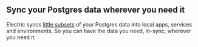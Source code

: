 ## Sync your Postgres data <span class="no-wrap">wherever you need it</span>

Electric syncs [little subsets](/guides/shapes) of your Postgres data into local apps<span class="no-wrap-sm"><span class="hidden-xs">, services</span> and environments</span>. <span class="hidden-md"><span class="no-wrap-lg">So you can have the data you need</span>, <span class="no-wrap">in-sync</span>, <span class="no-wrap">wherever you need it</span>.</span>